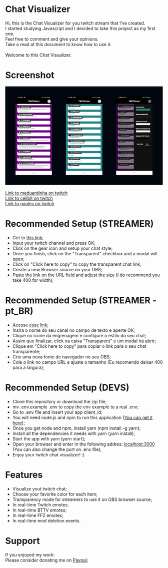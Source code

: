 # Chat Visualizer

Hi, this is the Chat Visualizer for you twitch stream that I've created.<br>
I started studying Javascript and I decided to take this project as my first one.<br>
Feel free to comment and give your opinions.<br>
Take a read at this document to know how to use it.<br>
<br>
Welcome to this Chat Visualizer.

# Screenshot
![twitch-chat-visualizer-screenshot](https://github.com/christopherldo/twitch-chat-visualizer/blob/assets/Screenshot.png?raw=true)

[Link to meduardinha on twitch](https://www.twitch.tv/meduardinha)<br>
[Link to cellbit on twitch](https://www.twitch.tv/cellbit)<br>
[Link to gaules on twitch](https://www.twitch.tv/gaules)<br>

# Recommended Setup (STREAMER)

* Get to [this link](https://twitchview.herokuapp.com/);
* Input your twitch channel and press OK;
* Click on the gear icon and setup your chat style;
* Once you finish, click on the "Transparent" checkbox and a modal will open;
* Click on "Click here to copy" to copy the transparent chat link;
* Create a new Browser source on your OBS;
* Paste the link on the URL field and adjust the size (I do recommend you take 400 for width);

# Recommended Setup (STREAMER - pt_BR)

* Acesse [esse link](https://twitchview.herokuapp.com/);
* Insira o nome do seu canal no campo de texto e aperte OK;
* Clique no ícone da engrenagem e configure o estilo do seu chat;
* Assim que finalizar, click na caixa "Transparent" e um modal irá abrir;
* Clique em "Click here to copy" para copiar o link para o seu chat transparente;
* Crie uma nova fonte de navegador no seu OBS;
* Cole o link no campo URL e ajuste o tamanho (Eu recomendo deixar 400 para a largura);

# Recommended Setup (DEVS)

* Clone this repository or download the zip file;
* mv .env.example .env to copy the env example to a real .env;
* Go to .env file and insert your app client_id;
* You will need node.js and npm to run this application ([You can get it here](https://nodejs.org/en/));
* Once you get node and npm, install yarn (npm install -g yarn);
* Install all the dependencies it needs with yarn (yarn install);
* Start the app with yarn (yarn start);
* Open your browser and enter in the following addres: [localhost:3000](http://127.0.0.1:3000) (You can also change the port on .env file);
* Enjoy your twitch chat visualizer! :)

# Features

* Visualize yout twitch chat;
* Choose your favorite color for each item;
* Transparency mode for streamers to use it on OBS browser source;
* In real-time Twitch emotes.
* In real-time BTTV emotes;
* In real-time FFZ emotes;
* In real-time mod deletion events.

# Support

If you enjoyed my work: <br>
Please consider donating me on [Paypal](https://streamelements.com/christopherldo/tip);
